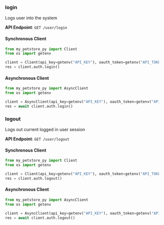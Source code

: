 
### login <a name="login"></a>
Logs user into the system



**API Endpoint**: `GET /user/login`

#### Synchronous Client

```python
from my_petstore_py import Client
from os import getenv

client = Client(api_key=getenv("API_KEY"), oauth_token=getenv("API_TOKEN"))
res = client.auth.login()
```

#### Asynchronous Client

```python
from my_petstore_py import AsyncClient
from os import getenv

client = AsyncClient(api_key=getenv("API_KEY"), oauth_token=getenv("API_TOKEN"))
res = await client.auth.login()
```

### logout <a name="logout"></a>
Logs out current logged in user session



**API Endpoint**: `GET /user/logout`

#### Synchronous Client

```python
from my_petstore_py import Client
from os import getenv

client = Client(api_key=getenv("API_KEY"), oauth_token=getenv("API_TOKEN"))
res = client.auth.logout()
```

#### Asynchronous Client

```python
from my_petstore_py import AsyncClient
from os import getenv

client = AsyncClient(api_key=getenv("API_KEY"), oauth_token=getenv("API_TOKEN"))
res = await client.auth.logout()
```
